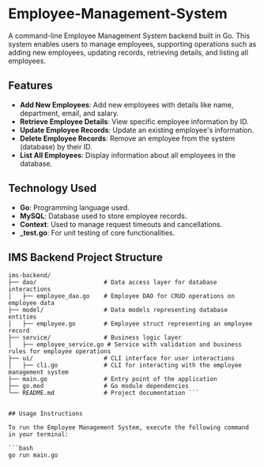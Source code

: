 # Employee-Management-System

A command-line Employee Management System backend built in Go. This system enables users to manage employees, supporting operations such as adding new employees, updating records, retrieving details, and listing all employees.

## Features

- **Add New Employees**: Add new employees with details like name, department, email, and salary.
- **Retrieve Employee Details**: View specific employee information by ID.
- **Update Employee Records**: Update an existing employee's information.
- **Delete Employee Records**: Remove an employee from the system (database) by their ID.
- **List All Employees**: Display information about all employees in the database.

## Technology Used

- **Go**: Programming language used.
- **MySQL**: Database used to store employee records.
- **Context**: Used to manage request timeouts and cancellations.
- **_test.go**: For unit testing of core functionalities.

## IMS Backend Project Structure

```plaintext
ims-backend/
├── dao/                   # Data access layer for database interactions
│   ├── employee_dao.go    # Employee DAO for CRUD operations on employee data
├── model/                 # Data models representing database entities
│   ├── employee.go        # Employee struct representing an employee record
├── service/               # Business logic layer
│   ├── employee_service.go # Service with validation and business rules for employee operations
├── ui/                    # CLI interface for user interactions
│   ├── cli.go             # CLI for interacting with the employee management system
├── main.go                # Entry point of the application
├── go.mod                 # Go module dependencies
└── README.md              # Project documentation ```


## Usage Instructions

To run the Employee Management System, execute the following command in your terminal:

```bash
go run main.go
